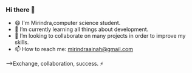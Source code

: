 ### Hi there 👋


- 😄 I'm Mirindra,computer science student.
- 🌱 I’m currently learning all things about development.
- 👯 I’m looking to collaborate on many projects in order to improve my skills.
- 📫 How to reach me: mirindraainah@gmail.com

-->Exchange, collaboration, success. ⚡
